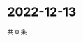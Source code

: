 # 2022-12-13

共 0 条

<!-- BEGIN WEIBO -->
<!-- 最后更新时间 Tue Dec 13 2022 02:18:27 GMT+0800 (China Standard Time) -->

<!-- END WEIBO -->

